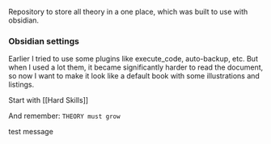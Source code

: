 Repository to store all theory in a one place, which was built to use with obsidian. 

### Obsidian settings
Earlier I tried to use some plugins like execute_code, auto-backup, etc. But when I  used a lot them, it became significantly harder to read the document, so now I want to make it look like a default book with some illustrations and listings. 

Start with [[Hard Skills]]

And remember: `THEORY must grow`

test message
